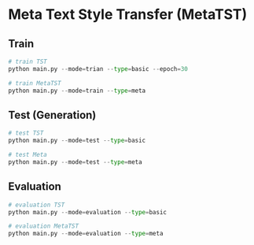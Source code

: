 # Meta Text Style Transfer (MetaTST)

## Train

```python
# train TST
python main.py --mode=trian --type=basic --epoch=30

# train MetaTST
python main.py --mode=train --type=meta
```

## Test (Generation)

```python
# test TST
python main.py --mode=test --type=basic

# test Meta
python main.py --mode=test --type=meta
```

## Evaluation

```python
# evaluation TST
python main.py --mode=evaluation --type=basic

# evaluation MetaTST
python main.py --mode=evaluation --type=meta
```
